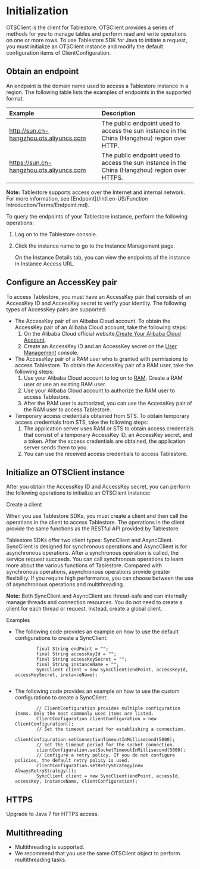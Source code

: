 # Initialization

OTSClient is the client for Tablestore. OTSClient provides a series of methods for you to manage tables and perform read and write operations on one or more rows. To use Tablestore SDK for Java to initiate a request, you must initialize an OTSClient instance and modify the default configuration items of ClientConfiguration.

## Obtain an endpoint

An endpoint is the domain name used to access a Tablestore instance in a region. The following table lists the examples of endpoints in the supported format.

|Example|Description|
|:------|:----------|
|http://sun.cn-hangzhou.ots.aliyuncs.com|The public endpoint used to access the sun instance in the China \(Hangzhou\) region over HTTP.|
|https://sun.cn-hangzhou.ots.aliyuncs.com|The public endpoint used to access the sun instance in the China \(Hangzhou\) region over HTTPS.|

**Note:** Tablestore supports access over the Internet and internal network. For more information, see [Endpoint](/intl.en-US/Function Introduction/Terms/Endpoint.md).

To query the endpoints of your Tablestore instance, perform the following operations:

1.  Log on to the Tablestore console.

2.  Click the instance name to go to the Instance Management page.

    On the Instance Details tab, you can view the endpoints of the instance in Instance Access URL.


## Configure an AccessKey pair

To access Tablestore, you must have an AccessKey pair that consists of an AccessKey ID and AccessKey secret to verify your identity. The following types of AccessKey pairs are supported:

-   The AccessKey pair of an Alibaba Cloud account. To obtain the AccessKey pair of an Alibaba Cloud account, take the following steps:
    1.  On the Alibaba Cloud official website,[Create Your Alibaba Cloud Account](https://account-intl.aliyun.com/register/intl_register.htm).
    2.  Create an AccessKey ID and an AccessKey secret on the [User Management](https://ak-console.aliyun.com/#/accesskey) console.
-   The AccessKey pair of a RAM user who is granted with permissions to access Tablestore. To obtain the AccessKey pair of a RAM user, take the following steps:
    1.  Use your Alibaba Cloud account to log on to [RAM](https://www.aliyun.com/product/ram/). Create a RAM user or use an existing RAM user.
    2.  Use your Alibaba Cloud account to authorize the RAM user to access Tablestore.
    3.  After the RAM user is authorized, you can use the AccessKey pair of the RAM user to access Tablestore.
-   Temporary access credentials obtained from STS. To obtain temporary access credentials from STS, take the following steps:
    1.  The application server uses RAM or STS to obtain access credentials that consist of a temporary AccessKey ID, an AccessKey secret, and a token. After the access credentials are obtained, the application server sends them to you.
    2.  You can use the received access credentials to access Tablestore.

## Initialize an OTSClient instance

After you obtain the AccessKey ID and AccessKey secret, you can perform the following operations to initialize an OTSClient instance:

Create a client

When you use Tablestore SDKs, you must create a client and then call the operations in the client to access Tablestore. The operations in the client provide the same functions as the RESTful API provided by Tablestore.

Tablestore SDKs offer two client types: SyncClient and AsyncClient. SyncClient is designed for synchronous operations and AsyncClient is for asynchronous operations. After a synchronous operation is called, the service request succeeds. You can call synchronous operations to learn more about the various functions of Tablestore. Compared with synchronous operations, asynchronous operations provide greater flexibility. If you require high performance, you can choose between the use of asynchronous operations and multithreading.

**Note:** Both SyncClient and AsyncClient are thread-safe and can internally manage threads and connection resources. You do not need to create a client for each thread or request. Instead, create a global client.

Examples

-   The following code provides an example on how to use the default configurations to create a SyncClient:

    ```
            final String endPoint = ""; 
            final String accessKeyId = ""; 
            final String accessKeySecret = ""; 
            final String instanceName = "";
            SyncClient client = new SyncClient(endPoint, accessKeyId, accessKeySecret, instanceName);
                            
    ```

-   The following code provides an example on how to use the custom configurations to create a SyncClient:

    ```
            // ClientConfiguration provides multiple configuration items. Only the most commonly used items are listed.
            ClientConfiguration clientConfiguration = new ClientConfiguration();
            // Set the timeout period for establishing a connection.
            clientConfiguration.setConnectionTimeoutInMillisecond(5000);
            // Set the timeout period for the socket connection.
            clientConfiguration.setSocketTimeoutInMillisecond(5000);
            // Configure a retry policy. If you do not configure policies, the default retry policy is used.
            clientConfiguration.setRetryStrategy(new AlwaysRetryStrategy());
            SyncClient client = new SyncClient(endPoint, accessId, accessKey, instanceName, clientConfiguration);
    ```


## HTTPS

Upgrade to Java 7 for HTTPS access.

## Multithreading

-   Multithreading is supported.
-   We recommend that you use the same OTSClient object to perform multithreading tasks.

